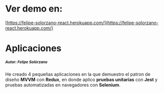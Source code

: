 
# Ver demo en:

[https://felipe-solorzano-react.herokuapp.com/](https://felipe-solorzano-react.herokuapp.com/)
  

  <h1>Aplicaciones </h1>
    <h5><small>Autor: Felipe Solórzano</small></h5>
    <p>He creado 4 pequeñas aplicaciones en la que demuestro el patron de diseño <b>MVVM</b> con <b>Redux</b>,
      en donde aplico <b>pruebas unitarias</b> con <b>Jest</b> y pruebas automatizadas en navegadores con
      <b>Selenium</b>.</p>

